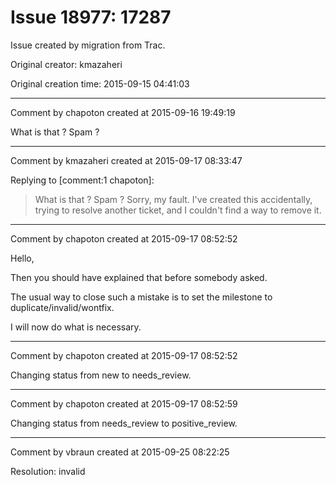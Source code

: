 # Issue 18977: 17287

Issue created by migration from Trac.

Original creator: kmazaheri

Original creation time: 2015-09-15 04:41:03




---

Comment by chapoton created at 2015-09-16 19:49:19

What is that ? Spam ?


---

Comment by kmazaheri created at 2015-09-17 08:33:47

Replying to [comment:1 chapoton]:
> What is that ? Spam ?
Sorry, my fault.
I've created this accidentally, trying to resolve another ticket, and I couldn't find a way to remove it.


---

Comment by chapoton created at 2015-09-17 08:52:52

Hello,

Then you should have explained that before somebody asked.

The usual way to close such a mistake is to set the milestone to duplicate/invalid/wontfix.

I will now do what is necessary.


---

Comment by chapoton created at 2015-09-17 08:52:52

Changing status from new to needs_review.


---

Comment by chapoton created at 2015-09-17 08:52:59

Changing status from needs_review to positive_review.


---

Comment by vbraun created at 2015-09-25 08:22:25

Resolution: invalid
